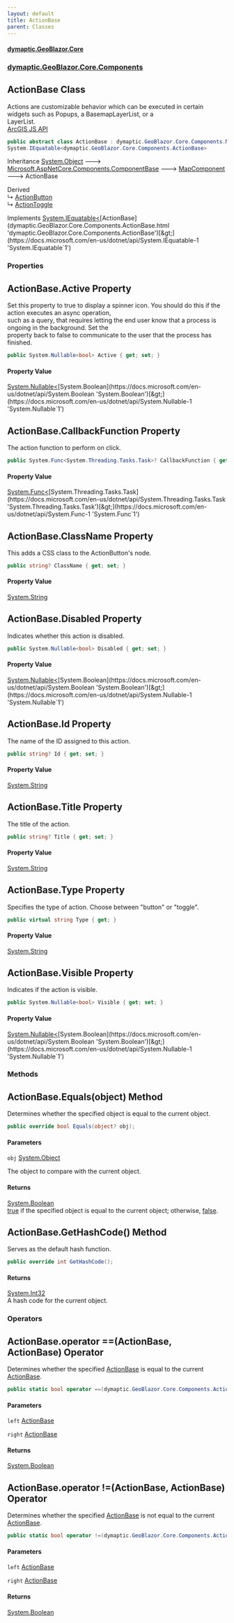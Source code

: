 ```yaml
---
layout: default
title: ActionBase
parent: Classes
---
```

#### [dymaptic.GeoBlazor.Core](index.html 'index')
### [dymaptic.GeoBlazor.Core.Components](index.html#dymaptic.GeoBlazor.Core.Components 'dymaptic.GeoBlazor.Core.Components')

## ActionBase Class

Actions are customizable behavior which can be executed in certain widgets such as Popups, a BasemapLayerList, or a  
LayerList.  
<a target="_blank" href="https://developers.arcgis.com/javascript/latest/api-reference/esri-support-actions-ActionBase.html">ArcGIS JS API</a>

```csharp
public abstract class ActionBase : dymaptic.GeoBlazor.Core.Components.MapComponent,
System.IEquatable<dymaptic.GeoBlazor.Core.Components.ActionBase>
```

Inheritance [System.Object](https://docs.microsoft.com/en-us/dotnet/api/System.Object 'System.Object') &#129106; [Microsoft.AspNetCore.Components.ComponentBase](https://docs.microsoft.com/en-us/dotnet/api/Microsoft.AspNetCore.Components.ComponentBase 'Microsoft.AspNetCore.Components.ComponentBase') &#129106; [MapComponent](dymaptic.GeoBlazor.Core.Components.MapComponent.html 'dymaptic.GeoBlazor.Core.Components.MapComponent') &#129106; ActionBase

Derived  
&#8627; [ActionButton](dymaptic.GeoBlazor.Core.Components.ActionButton.html 'dymaptic.GeoBlazor.Core.Components.ActionButton')  
&#8627; [ActionToggle](dymaptic.GeoBlazor.Core.Components.ActionToggle.html 'dymaptic.GeoBlazor.Core.Components.ActionToggle')

Implements [System.IEquatable&lt;](https://docs.microsoft.com/en-us/dotnet/api/System.IEquatable-1 'System.IEquatable`1')[ActionBase](dymaptic.GeoBlazor.Core.Components.ActionBase.html 'dymaptic.GeoBlazor.Core.Components.ActionBase')[&gt;](https://docs.microsoft.com/en-us/dotnet/api/System.IEquatable-1 'System.IEquatable`1')
### Properties

<a name='dymaptic.GeoBlazor.Core.Components.ActionBase.Active'></a>

## ActionBase.Active Property

Set this property to true to display a spinner icon. You should do this if the action executes an async operation,  
such as a query, that requires letting the end user know that a process is ongoing in the background. Set the  
property back to false to communicate to the user that the process has finished.

```csharp
public System.Nullable<bool> Active { get; set; }
```

#### Property Value
[System.Nullable&lt;](https://docs.microsoft.com/en-us/dotnet/api/System.Nullable-1 'System.Nullable`1')[System.Boolean](https://docs.microsoft.com/en-us/dotnet/api/System.Boolean 'System.Boolean')[&gt;](https://docs.microsoft.com/en-us/dotnet/api/System.Nullable-1 'System.Nullable`1')

<a name='dymaptic.GeoBlazor.Core.Components.ActionBase.CallbackFunction'></a>

## ActionBase.CallbackFunction Property

The action function to perform on click.

```csharp
public System.Func<System.Threading.Tasks.Task>? CallbackFunction { get; set; }
```

#### Property Value
[System.Func&lt;](https://docs.microsoft.com/en-us/dotnet/api/System.Func-1 'System.Func`1')[System.Threading.Tasks.Task](https://docs.microsoft.com/en-us/dotnet/api/System.Threading.Tasks.Task 'System.Threading.Tasks.Task')[&gt;](https://docs.microsoft.com/en-us/dotnet/api/System.Func-1 'System.Func`1')

<a name='dymaptic.GeoBlazor.Core.Components.ActionBase.ClassName'></a>

## ActionBase.ClassName Property

This adds a CSS class to the ActionButton's node.

```csharp
public string? ClassName { get; set; }
```

#### Property Value
[System.String](https://docs.microsoft.com/en-us/dotnet/api/System.String 'System.String')

<a name='dymaptic.GeoBlazor.Core.Components.ActionBase.Disabled'></a>

## ActionBase.Disabled Property

Indicates whether this action is disabled.

```csharp
public System.Nullable<bool> Disabled { get; set; }
```

#### Property Value
[System.Nullable&lt;](https://docs.microsoft.com/en-us/dotnet/api/System.Nullable-1 'System.Nullable`1')[System.Boolean](https://docs.microsoft.com/en-us/dotnet/api/System.Boolean 'System.Boolean')[&gt;](https://docs.microsoft.com/en-us/dotnet/api/System.Nullable-1 'System.Nullable`1')

<a name='dymaptic.GeoBlazor.Core.Components.ActionBase.Id'></a>

## ActionBase.Id Property

The name of the ID assigned to this action.

```csharp
public string? Id { get; set; }
```

#### Property Value
[System.String](https://docs.microsoft.com/en-us/dotnet/api/System.String 'System.String')

<a name='dymaptic.GeoBlazor.Core.Components.ActionBase.Title'></a>

## ActionBase.Title Property

The title of the action.

```csharp
public string? Title { get; set; }
```

#### Property Value
[System.String](https://docs.microsoft.com/en-us/dotnet/api/System.String 'System.String')

<a name='dymaptic.GeoBlazor.Core.Components.ActionBase.Type'></a>

## ActionBase.Type Property

Specifies the type of action. Choose between "button" or "toggle".

```csharp
public virtual string Type { get; }
```

#### Property Value
[System.String](https://docs.microsoft.com/en-us/dotnet/api/System.String 'System.String')

<a name='dymaptic.GeoBlazor.Core.Components.ActionBase.Visible'></a>

## ActionBase.Visible Property

Indicates if the action is visible.

```csharp
public System.Nullable<bool> Visible { get; set; }
```

#### Property Value
[System.Nullable&lt;](https://docs.microsoft.com/en-us/dotnet/api/System.Nullable-1 'System.Nullable`1')[System.Boolean](https://docs.microsoft.com/en-us/dotnet/api/System.Boolean 'System.Boolean')[&gt;](https://docs.microsoft.com/en-us/dotnet/api/System.Nullable-1 'System.Nullable`1')
### Methods

<a name='dymaptic.GeoBlazor.Core.Components.ActionBase.Equals(object)'></a>

## ActionBase.Equals(object) Method

Determines whether the specified object is equal to the current object.

```csharp
public override bool Equals(object? obj);
```
#### Parameters

<a name='dymaptic.GeoBlazor.Core.Components.ActionBase.Equals(object).obj'></a>

`obj` [System.Object](https://docs.microsoft.com/en-us/dotnet/api/System.Object 'System.Object')

The object to compare with the current object.

#### Returns
[System.Boolean](https://docs.microsoft.com/en-us/dotnet/api/System.Boolean 'System.Boolean')  
[true](https://docs.microsoft.com/en-us/dotnet/csharp/language-reference/builtin-types/bool 'https://docs.microsoft.com/en-us/dotnet/csharp/language-reference/builtin-types/bool') if the specified object  is equal to the current object; otherwise, [false](https://docs.microsoft.com/en-us/dotnet/csharp/language-reference/builtin-types/bool 'https://docs.microsoft.com/en-us/dotnet/csharp/language-reference/builtin-types/bool').

<a name='dymaptic.GeoBlazor.Core.Components.ActionBase.GetHashCode()'></a>

## ActionBase.GetHashCode() Method

Serves as the default hash function.

```csharp
public override int GetHashCode();
```

#### Returns
[System.Int32](https://docs.microsoft.com/en-us/dotnet/api/System.Int32 'System.Int32')  
A hash code for the current object.
### Operators

<a name='dymaptic.GeoBlazor.Core.Components.ActionBase.op_Equality(dymaptic.GeoBlazor.Core.Components.ActionBase,dymaptic.GeoBlazor.Core.Components.ActionBase)'></a>

## ActionBase.operator ==(ActionBase, ActionBase) Operator

Determines whether the specified [ActionBase](dymaptic.GeoBlazor.Core.Components.ActionBase.html 'dymaptic.GeoBlazor.Core.Components.ActionBase') is equal to the current [ActionBase](dymaptic.GeoBlazor.Core.Components.ActionBase.html 'dymaptic.GeoBlazor.Core.Components.ActionBase').

```csharp
public static bool operator ==(dymaptic.GeoBlazor.Core.Components.ActionBase? left, dymaptic.GeoBlazor.Core.Components.ActionBase? right);
```
#### Parameters

<a name='dymaptic.GeoBlazor.Core.Components.ActionBase.op_Equality(dymaptic.GeoBlazor.Core.Components.ActionBase,dymaptic.GeoBlazor.Core.Components.ActionBase).left'></a>

`left` [ActionBase](dymaptic.GeoBlazor.Core.Components.ActionBase.html 'dymaptic.GeoBlazor.Core.Components.ActionBase')

<a name='dymaptic.GeoBlazor.Core.Components.ActionBase.op_Equality(dymaptic.GeoBlazor.Core.Components.ActionBase,dymaptic.GeoBlazor.Core.Components.ActionBase).right'></a>

`right` [ActionBase](dymaptic.GeoBlazor.Core.Components.ActionBase.html 'dymaptic.GeoBlazor.Core.Components.ActionBase')

#### Returns
[System.Boolean](https://docs.microsoft.com/en-us/dotnet/api/System.Boolean 'System.Boolean')

<a name='dymaptic.GeoBlazor.Core.Components.ActionBase.op_Inequality(dymaptic.GeoBlazor.Core.Components.ActionBase,dymaptic.GeoBlazor.Core.Components.ActionBase)'></a>

## ActionBase.operator !=(ActionBase, ActionBase) Operator

Determines whether the specified [ActionBase](dymaptic.GeoBlazor.Core.Components.ActionBase.html 'dymaptic.GeoBlazor.Core.Components.ActionBase') is not equal to the current [ActionBase](dymaptic.GeoBlazor.Core.Components.ActionBase.html 'dymaptic.GeoBlazor.Core.Components.ActionBase').

```csharp
public static bool operator !=(dymaptic.GeoBlazor.Core.Components.ActionBase? left, dymaptic.GeoBlazor.Core.Components.ActionBase? right);
```
#### Parameters

<a name='dymaptic.GeoBlazor.Core.Components.ActionBase.op_Inequality(dymaptic.GeoBlazor.Core.Components.ActionBase,dymaptic.GeoBlazor.Core.Components.ActionBase).left'></a>

`left` [ActionBase](dymaptic.GeoBlazor.Core.Components.ActionBase.html 'dymaptic.GeoBlazor.Core.Components.ActionBase')

<a name='dymaptic.GeoBlazor.Core.Components.ActionBase.op_Inequality(dymaptic.GeoBlazor.Core.Components.ActionBase,dymaptic.GeoBlazor.Core.Components.ActionBase).right'></a>

`right` [ActionBase](dymaptic.GeoBlazor.Core.Components.ActionBase.html 'dymaptic.GeoBlazor.Core.Components.ActionBase')

#### Returns
[System.Boolean](https://docs.microsoft.com/en-us/dotnet/api/System.Boolean 'System.Boolean')
